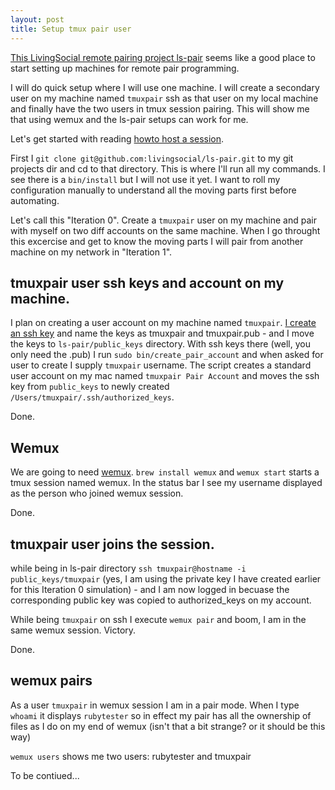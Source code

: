 ```yaml
---
layout: post
title: Setup tmux pair user
---
```


[This LivingSocial remote pairing project ls-pair](https://github.com/livingsocial/ls-pair) seems like a good place to start setting up machines for remote pair programming.

I will do quick setup where I will use one machine. I will create a secondary user on my machine named `tmuxpair` ssh as that user on my local machine and finally have the two users in tmux session pairing. This will show me that using wemux and the ls-pair setups can work for me.

Let's get started with reading [howto host a session](https://github.com/livingsocial/ls-pair#howto-host-a-session-on-your-computer).

First I `git clone git@github.com:livingsocial/ls-pair.git` to my git projects dir and cd to that directory. This is where I'll run all my commands. I see there is a `bin/install` but I will not use it yet. I want to roll my configuration manually to understand all the moving parts first before automating.

Let's call this "Iteration 0". Create a `tmuxpair` user on my machine and pair with myself on two diff accounts on the same machine. When I go throught this excercise and get to know the moving parts I will pair from another machine on my network in "Iteration 1".


## tmuxpair user ssh keys and account on my machine.

I plan on creating a user account on my machine named `tmuxpair`. [I create an ssh key](https://help.github.com/articles/generating-ssh-keys) and name the keys as tmuxpair and tmuxpair.pub - and I move the keys to `ls-pair/public_keys` directory. With ssh keys there (well, you only need the .pub) I run `sudo bin/create_pair_account` and when asked for user to create I supply `tmuxpair` username. The script creates a standard user account on my mac named `tmuxpair Pair Account` and moves the ssh key from `public_keys` to newly created `/Users/tmuxpair/.ssh/authorized_keys`.

Done.

## Wemux

We are going to need [wemux](https://github.com/zolrath/wemux). `brew install wemux` and `wemux start` starts a tmux session named wemux. In the status bar I see my username displayed as the person who joined wemux session.

Done.

## tmuxpair user joins the session.

while being in ls-pair directory `ssh tmuxpair@hostname -i public_keys/tmuxpair` (yes, I am using the private key I have created earlier for this Iteration 0 simulation) - and I am now logged in becuase the corresponding public key was copied to authorized_keys on my account.

While being `tmuxpair` on ssh I execute `wemux pair` and boom, I am in the same wemux session. Victory.

Done.

## wemux pairs

As a user `tmuxpair` in wemux session I am in a pair mode. When I type `whoami` it displays `rubytester` so in effect my pair has all the ownership of files as I do on my end of wemux (isn't that a bit strange? or it should be this way)

`wemux users` shows me two users: rubytester and tmuxpair

To be contiued...
